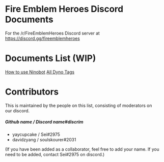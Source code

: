 # Fire Emblem Heroes Discord Documents
For the /r/FireEmblemHeroes Discord server at https://discord.gg/fireemblemheroes

# Documents List (WIP)
[How to use Ninobot](howtoninobot)
[All Dyno Tags](alldynotags)

# Contributors
This is maintained by the people on this list, consisting of moderators on our discord.

##### Github name / Discord name#discrim
- yaycupcake / Sei#2975
- davidzyang / soulskourer#2031

(If you have been added as a collaborator, feel free to add your name. If you need to be added, contact Sei#2975 on discord.)
